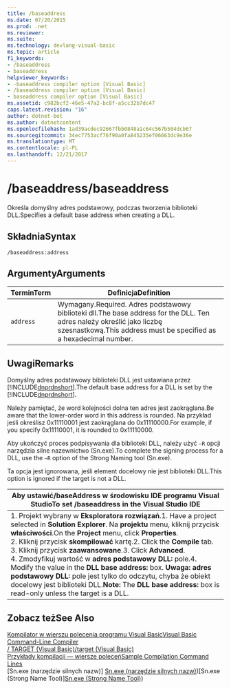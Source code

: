 ```yaml
---
title: /baseaddress
ms.date: 07/20/2015
ms.prod: .net
ms.reviewer: 
ms.suite: 
ms.technology: devlang-visual-basic
ms.topic: article
f1_keywords:
- /baseaddress
- baseaddress
helpviewer_keywords:
- -baseaddress compiler option [Visual Basic]
- /baseaddress compiler option [Visual Basic]
- baseaddress compiler option [Visual Basic]
ms.assetid: c982bcf2-46e5-47a2-bc8f-a5cc32b7dc47
caps.latest.revision: "16"
author: dotnet-bot
ms.author: dotnetcontent
ms.openlocfilehash: 1ad39acdec92667fbb0848a1c64c567b504dcb67
ms.sourcegitcommit: 34ec7753acf76f90a0fa845235ef06663dc9e36e
ms.translationtype: MT
ms.contentlocale: pl-PL
ms.lasthandoff: 12/21/2017
---
```

# <a name="baseaddress"></a><span data-ttu-id="00fdf-102">/baseaddress</span><span class="sxs-lookup"><span data-stu-id="00fdf-102">/baseaddress</span></span>
<span data-ttu-id="00fdf-103">Określa domyślny adres podstawowy, podczas tworzenia biblioteki DLL.</span><span class="sxs-lookup"><span data-stu-id="00fdf-103">Specifies a default base address when creating a DLL.</span></span>  
  
## <a name="syntax"></a><span data-ttu-id="00fdf-104">Składnia</span><span class="sxs-lookup"><span data-stu-id="00fdf-104">Syntax</span></span>  
  
```  
/baseaddress:address  
```  
  
## <a name="arguments"></a><span data-ttu-id="00fdf-105">Argumenty</span><span class="sxs-lookup"><span data-stu-id="00fdf-105">Arguments</span></span>  
  
|<span data-ttu-id="00fdf-106">Termin</span><span class="sxs-lookup"><span data-stu-id="00fdf-106">Term</span></span>|<span data-ttu-id="00fdf-107">Definicja</span><span class="sxs-lookup"><span data-stu-id="00fdf-107">Definition</span></span>|  
|---|---|  
|`address`|<span data-ttu-id="00fdf-108">Wymagany.</span><span class="sxs-lookup"><span data-stu-id="00fdf-108">Required.</span></span> <span data-ttu-id="00fdf-109">Adres podstawowy biblioteki dll.</span><span class="sxs-lookup"><span data-stu-id="00fdf-109">The base address for the DLL.</span></span> <span data-ttu-id="00fdf-110">Ten adres należy określić jako liczbę szesnastkową.</span><span class="sxs-lookup"><span data-stu-id="00fdf-110">This address must be specified as a hexadecimal number.</span></span>|  
  
## <a name="remarks"></a><span data-ttu-id="00fdf-111">Uwagi</span><span class="sxs-lookup"><span data-stu-id="00fdf-111">Remarks</span></span>  
 <span data-ttu-id="00fdf-112">Domyślny adres podstawowy biblioteki DLL jest ustawiana przez [!INCLUDE[dnprdnshort](~/includes/dnprdnshort-md.md)].</span><span class="sxs-lookup"><span data-stu-id="00fdf-112">The default base address for a DLL is set by the [!INCLUDE[dnprdnshort](~/includes/dnprdnshort-md.md)].</span></span>  
  
 <span data-ttu-id="00fdf-113">Należy pamiętać, że word kolejności dolna ten adres jest zaokrąglana.</span><span class="sxs-lookup"><span data-stu-id="00fdf-113">Be aware that the lower-order word in this address is rounded.</span></span> <span data-ttu-id="00fdf-114">Na przykład jeśli określisz 0x11110001 jest zaokrąglana do 0x11110000.</span><span class="sxs-lookup"><span data-stu-id="00fdf-114">For example, if you specify 0x11110001, it is rounded to 0x11110000.</span></span>  
  
 <span data-ttu-id="00fdf-115">Aby ukończyć proces podpisywania dla biblioteki DLL, należy użyć `–R` opcji narzędzia silne nazewnictwo (Sn.exe).</span><span class="sxs-lookup"><span data-stu-id="00fdf-115">To complete the signing process for a DLL, use the `–R` option of the Strong Naming tool (Sn.exe).</span></span>  
  
 <span data-ttu-id="00fdf-116">Ta opcja jest ignorowana, jeśli element docelowy nie jest biblioteki DLL.</span><span class="sxs-lookup"><span data-stu-id="00fdf-116">This option is ignored if the target is not a DLL.</span></span>  
  
|<span data-ttu-id="00fdf-117">Aby ustawić/baseAddress w środowisku IDE programu Visual Studio</span><span class="sxs-lookup"><span data-stu-id="00fdf-117">To set /baseaddress in the Visual Studio IDE</span></span>|  
|---|  
|<span data-ttu-id="00fdf-118">1.  Projekt wybrany w **Eksploratora rozwiązań**.</span><span class="sxs-lookup"><span data-stu-id="00fdf-118">1.  Have a project selected in **Solution Explorer**.</span></span> <span data-ttu-id="00fdf-119">Na **projektu** menu, kliknij przycisk **właściwości**.</span><span class="sxs-lookup"><span data-stu-id="00fdf-119">On the **Project** menu, click **Properties**.</span></span> <br /><span data-ttu-id="00fdf-120">2.  Kliknij przycisk **skompilować** kartę.</span><span class="sxs-lookup"><span data-stu-id="00fdf-120">2.  Click the **Compile** tab.</span></span><br /><span data-ttu-id="00fdf-121">3.  Kliknij przycisk **zaawansowane**.</span><span class="sxs-lookup"><span data-stu-id="00fdf-121">3.  Click **Advanced**.</span></span><br /><span data-ttu-id="00fdf-122">4.  Zmodyfikuj wartość w **adres podstawowy DLL:** pole.</span><span class="sxs-lookup"><span data-stu-id="00fdf-122">4.  Modify the value in the **DLL base address:** box.</span></span> <span data-ttu-id="00fdf-123">**Uwaga:** **adres podstawowy DLL:** pole jest tylko do odczytu, chyba że obiekt docelowy jest biblioteki DLL.</span><span class="sxs-lookup"><span data-stu-id="00fdf-123">**Note:**      The **DLL base address:** box is read-only unless the target is a DLL.</span></span>|  
  
## <a name="see-also"></a><span data-ttu-id="00fdf-124">Zobacz też</span><span class="sxs-lookup"><span data-stu-id="00fdf-124">See Also</span></span>  
 [<span data-ttu-id="00fdf-125">Kompilator w wierszu polecenia programu Visual Basic</span><span class="sxs-lookup"><span data-stu-id="00fdf-125">Visual Basic Command-Line Compiler</span></span>](../../../visual-basic/reference/command-line-compiler/index.md)  
 [<span data-ttu-id="00fdf-126">/ TARGET (Visual Basic)</span><span class="sxs-lookup"><span data-stu-id="00fdf-126">/target (Visual Basic)</span></span>](../../../visual-basic/reference/command-line-compiler/target.md)  
 [<span data-ttu-id="00fdf-127">Przykłady kompilacji — wiersze poleceń</span><span class="sxs-lookup"><span data-stu-id="00fdf-127">Sample Compilation Command Lines</span></span>](../../../visual-basic/reference/command-line-compiler/sample-compilation-command-lines.md)  
 <span data-ttu-id="00fdf-128">[Sn.exe (narzędzie silnych nazw)] [Sn.exe (narzędzie silnych nazw)](../../../framework/tools/sn-exe-strong-name-tool.md))</span><span class="sxs-lookup"><span data-stu-id="00fdf-128">[Sn.exe (Strong Name Tool)][Sn.exe (Strong Name Tool)](../../../framework/tools/sn-exe-strong-name-tool.md))</span></span>

